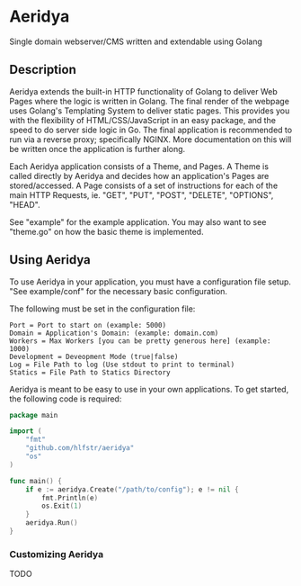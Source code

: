 # Aeridya

Single domain webserver/CMS written and extendable using Golang

## Description

Aeridya extends the built-in HTTP functionality of Golang to deliver Web Pages where the logic is written in Golang.  The final render of the webpage uses Golang's Templating System to deliver static pages.  This provides you with the flexibility of HTML/CSS/JavaScript in an easy package, and the speed to do server side logic in Go.  The final application is recommended to run via a reverse proxy; specifically NGINX.  More documentation on this will be written once the application is further along.

Each Aeridya application consists of a Theme, and Pages.  A Theme is called directly by Aeridya and decides how an application's Pages are stored/accessed.  A Page consists of a set of instructions for each of the main HTTP Requests, ie. "GET", "PUT", "POST", "DELETE", "OPTIONS", "HEAD".

See "example" for the example application.  You may also want to see "theme.go" on how the basic theme is implemented.

## Using Aeridya

To use Aeridya in your application, you must have a configuration file setup.  "See example/conf" for the necessary basic configuration.

The following must be set in the configuration file:
```
Port = Port to start on (example: 5000)
Domain = Application's Domain: (example: domain.com)
Workers = Max Workers [you can be pretty generous here] (example: 1000)
Development = Deveopment Mode (true|false)
Log = File Path to log (Use stdout to print to terminal)
Statics = File Path to Statics Directory
```

Aeridya is meant to be easy to use in your own applications.  To get started, the following code is required:

```go
package main

import (
	"fmt"
	"github.com/hlfstr/aeridya"
	"os"
)

func main() {
	if e := aeridya.Create("/path/to/config"); e != nil {
		fmt.Println(e)
		os.Exit(1)
	}
	aeridya.Run()
}
```

### Customizing Aeridya

TODO
